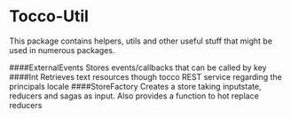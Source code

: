 # Tocco-Util
This package contains helpers, utils and other useful stuff that might be used in numerous packages.


####ExternalEvents
Stores events/callbacks that can be called by key
####Int
Retrieves text resources though tocco REST service regarding the principals locale
####StoreFactory
Creates a store taking inputstate, reducers and sagas as input. Also provides a function to hot replace reducers
